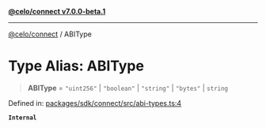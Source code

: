 [**@celo/connect v7.0.0-beta.1**](../README.md)

***

[@celo/connect](../globals.md) / ABIType

# Type Alias: ABIType

> **ABIType** = `"uint256"` \| `"boolean"` \| `"string"` \| `"bytes"` \| `string`

Defined in: [packages/sdk/connect/src/abi-types.ts:4](https://github.com/celo-org/developer-tooling/blob/master/packages/sdk/connect/src/abi-types.ts#L4)

**`Internal`**
